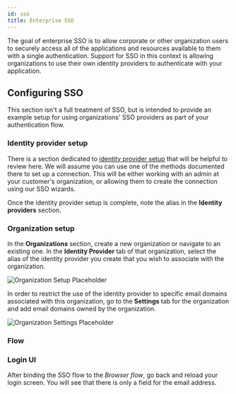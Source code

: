 ```yaml
---
id: sso
title: Enterprise SSO
---
```


The goal of enterprise SSO is to allow corporate or other organization users to securely access all of the applications and resources available to them with a single authentication. Support for SSO in this context is allowing organizations to use their own identity providers to authenticate with your application.

## Configuring SSO

This section isn't a full treatment of SSO, but is intended to provide an example setup for using organizations' SSO providers as part of your authentication flow.

### Identity provider setup

There is a section dedicated to [identity provider setup](/docs/sso/setup) that will be helpful to review here. We will assume you can use one of the methods documented there to set up a connection. This will be either working with an admin at your customer's organization, or allowing them to create the connection using our SSO wizards.

Once the identity provider setup is complete, note the alias in the **Identity providers** section.

### Organization setup

In the **Organizations** section, create a new organization or navigate to an existing one. In the **Identity Provider** tab of that organization, select the alias of the identity provider you create that you wish to associate with the organization.

![Organization Setup Placeholder](/docs/placeholder.png)

In order to restrict the use of the identity provider to specific email domains associated with this organization, go to the **Settings** tab for the organization and add email domains owned by the organization.

![Organization Settings Placeholder](/docs/placeholder.png)

### Flow

### Login UI

After binding the SSO flow to the _Browser flow_, go back and reload your login screen. You will see that there is only a field for the email address.
